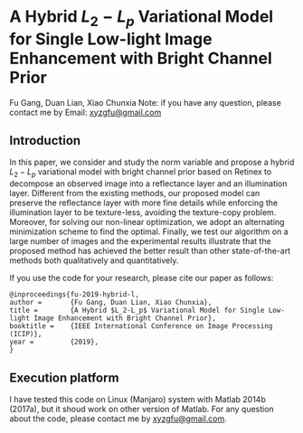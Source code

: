 # A Hybrid $L_2-L_p$ Variational Model for Single Low-light Image Enhancement with Bright Channel Prior
Fu Gang, Duan Lian, Xiao Chunxia
Note: if you have any question, please contact me by Email: xyzgfu@gmail.com

## Introduction
In this paper, we consider and study the norm variable and propose a hybrid
$L_{2}-L_{p}$ variational model with bright channel prior based on Retinex to
decompose an observed image into a reflectance layer and an illumination
layer. Different from the existing methods, our proposed model can preserve
the reflectance layer with more fine details while enforcing the illumination
layer to be texture-less, avoiding the texture-copy problem. Moreover, for
solving our non-linear optimization, we adopt an alternating minimization
scheme to find the optimal. Finally, we test our algorithm on a large number
of images and the experimental results illustrate that the proposed method has
achieved the better result than other state-of-the-art methods both
qualitatively and quantitatively.

If you use the code for your research, please cite our paper as follows:
```
@inproceedings{fu-2019-hybrid-l,
author =       {Fu Gang, Duan Lian, Xiao Chunxia},
title =        {A Hybrid $L_2-L_p$ Variational Model for Single Low-light Image Enhancement with Bright Channel Prior},
booktitle =    {IEEE International Conference on Image Processing (ICIP)},
year =         {2019},
}
```

## Execution platform
I have tested this code on Linux (Manjaro) system with Matlab 2014b (2017a), but
it shoud work on other version of Matlab. For any question about the code,
please contact me by xyzgfu@gmail.com.
